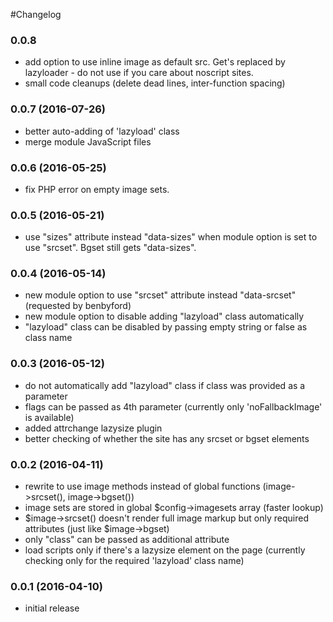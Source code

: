 #Changelog

### 0.0.8

- add option to use inline image as default src. Get's replaced by lazyloader - do not use if you care about noscript sites.
- small code cleanups (delete dead lines, inter-function spacing)


### 0.0.7 (2016-07-26)

- better auto-adding of 'lazyload' class
- merge module JavaScript files


### 0.0.6 (2016-05-25)

- fix PHP error on empty image sets.


### 0.0.5 (2016-05-21)

- use "sizes" attribute instead "data-sizes" when module option is set to use "srcset". Bgset still gets "data-sizes".


### 0.0.4 (2016-05-14)

- new module option to use "srcset" attribute instead "data-srcset" (requested by benbyford)
- new module option to disable adding "lazyload" class automatically
- "lazyload" class can be disabled by passing empty string or false as class name


### 0.0.3 (2016-05-12)

- do not automatically add "lazyload" class if class was provided as a parameter
- flags can be passed as 4th parameter (currently only 'noFallbackImage' is available)
- added attrchange lazysize plugin
- better checking of whether the site has any srcset or bgset elements


### 0.0.2 (2016-04-11)

- rewrite to use image methods instead of global functions (image->srcset(), image->bgset())
- image sets are stored in global $config->imagesets array (faster lookup)
- $image->srcset() doesn't render full image markup but only required attributes (just like $image->bgset)
- only "class" can be passed as additional attribute
- load scripts only if there's a lazysize element on the page (currently checking only for the required 'lazyload' class name)


### 0.0.1 (2016-04-10)

- initial release
